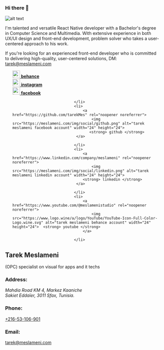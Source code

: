 ### Hi there 👋

![alt text](https://scontent.ftun4-2.fna.fbcdn.net/v/t39.30808-6/288491356_10227455121394050_4621545460001525565_n.jpg?_nc_cat=106&ccb=1-7&_nc_sid=19026a&_nc_ohc=3Nv6WWEOweEAX_G37C0&_nc_ht=scontent.ftun4-2.fna&oh=00_AfAH618bh9vSet8guc3gRTQXFchBxj1BhEc2l8vOZ4BIUQ&oe=63F524B4)


I'm talented and versatile React Native developer with a Bachelor's degree in Computer Science and Multimedia. With extensive experience in both UX/UI design and front-end development, problem solver who takes a user-centered approach to his work.

If you're looking for an experienced front-end developer who is committed to delivering high-quality, user-centered solutions, 
DM: tarek@meslameni.com


 <ul style="list-style-type: none;">
                                <li>
                                    <a href="https://www.behance.net/TarekMeslameni" rel="noopener noreferrer">
                                        <img src="https://meslameni.com/img/social/behance.png" alt="tarek meslameni behance account" width="24" height="24">
                                        <strong> behance </strong>
                                    </a>
                                </li>
                                <li>
                                    <a href="https://www.instagram.com/meslamenistudio/" rel="noopener noreferrer">
                                        <img src="https://meslameni.com/img/social/instagram.png" alt="tarek meslameni instagram account" width="24" height="24">
                                      <strong> instagram </strong>
                                    </a>
                                </li>
                                <li>
                                    <a href="https://www.facebook.com/MeslameniStudio" rel="noopener noreferrer">
                                        <img src="https://meslameni.com/img/social/facebook.png" alt="tarek meslameni facebook account" width="24" height="24">
                                     <strong> facebook </strong>
                                 </a>
                                  
                                </li>
                                <li>
                                    <a href="https://github.com/tarekMes" rel="noopener noreferrer">
                                        <img src="https://meslameni.com/img/social/github.png" alt="tarek meslameni facebook account" width="24" height="24">
                                       <strong> github </strong>   
                                 </a>
                             
                                </li>
                                <li>
                                    <a href="https://www.linkedin.com/company/meslameni" rel="noopener noreferrer">
                                        <img src="https://meslameni.com/img/social/linkedin.png" alt="tarek meslameni linkedin account" width="24" height="24">
                                    <strong> linkedin </strong>
                                 </a>
                                  
                                </li>
                                <li>
                                    <a href="https://www.youtube.com/@meslamenistudio" rel="noopener noreferrer">
                                        <img src="https://www.logo.wine/a/logo/YouTube/YouTube-Icon-Full-Color-Logo.wine.svg" alt="tarek meslameni behance account" width="24" height="24">  <strong> youtube </strong>
                                    </a>
                                 
                                </li>
</ul>
<div itemscope="" itemtype="https://schema.org/LocalBusiness " class="contain">
                        <h2><span itemprop="name">Tarek Meslameni </span></h2>
                        <p itemprop="description"> (OPC) specialist on visual for apps and it techs
                        <h3>Address: </h3>
                        </p><address itemprop="address" itemscope="" itemtype="https://schema.org/PostalAddress">
                          <span itemprop="streetAddress">Mahdia Road KM 4, Markez Kaaniche</span> <br>
                          <span itemprop="addressRegion">Sakiet Eddaïer, </span>
                          <span itemprop="postalCode"> 3011  </span>
                          <span itemprop="addressLocality"> Sfax, Tunisia. </span>
                        </address>
                        <div class="contact_action">
                            <span class="contact_promp">
                                <h3>Phone: </h3>  
                                <a itemprop="telephone" href="tel:+21653106901">+216-53-106-901</a> <br>
                            </span>
                            <span class="contact_promp">
                                <h3>Email: </h3>
                                <a itemprop="email" href="mailto:tarek@meslameni.com">tarek@meslameni.com</a>
                            </span>
                        </div>
 </div>
<!--
**tarekMes/tarekMes** is a ✨ _special_ ✨ repository because its `README.md` (this file) appears on your GitHub profile.
connect with me 
<ul>
  <li><a href="https://www.facebook.com/tarekmeslameni">Facebook</a></li
<ul>

Facebook: https://www.facebook.com/tarekmeslameni <br />
Instagram: https://www.instagram.com/meslamenistudio/ <br />
Behance: https://www.behance.net/TarekMeslameni <br />
github: https://github.com/tarekMes <br />
youtube: https://www.youtube.com/@meslamenistudio <br />
Here are some ideas to get you started:

- 🔭 I’m currently working on ...
- 🌱 I’m currently learning ...
- 👯 I’m looking to collaborate on ...
- 🤔 I’m looking for help with ...
- 💬 Ask me about ...
- 📫 How to reach me: ...
- 😄 Pronouns: ...
- ⚡ Fun fact: ...
-->
